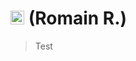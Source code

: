 # <img src="https://images.emojiterra.com/twitter/v13.0/512px/1f1eb-1f1f7.png" width="22" height="22"/> (Romain R.)
> Test
